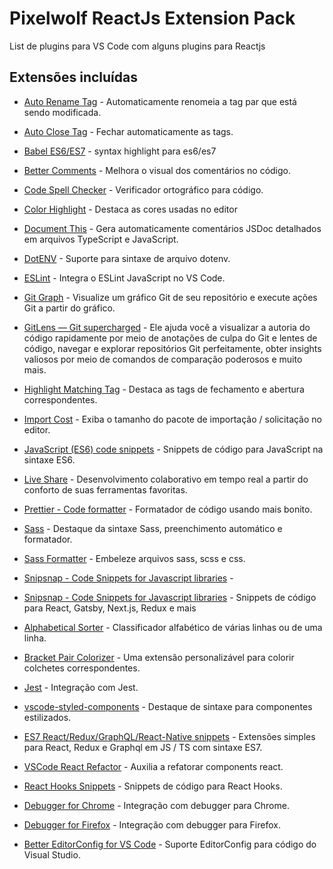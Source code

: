 # Pixelwolf ReactJs Extension Pack

List de plugins para VS Code com alguns plugins para Reactjs

## Extensões incluídas

- [Auto Rename Tag](https://marketplace.visualstudio.com/items?itemName=formulahendry.auto-rename-tag) - Automaticamente renomeia a tag par que está sendo modificada.

- [Auto Close Tag](https://marketplace.visualstudio.com/items?itemName=formulahendry.auto-close-tag) - Fechar automaticamente as tags.

- [Babel ES6/ES7](https://marketplace.visualstudio.com/items?itemName=dzannotti.vscode-babel-coloring) - syntax highlight para es6/es7

- [Better Comments](https://marketplace.visualstudio.com/items?itemName=aaron-bond.better-comments) - Melhora o visual dos comentários no código.

- [Code Spell Checker](https://marketplace.visualstudio.com/items?itemName=streetsidesoftware.code-spell-checker) - Verificador ortográfico para código.
- [Color Highlight](https://marketplace.visualstudio.com/items?itemName=naumovs.color-highlight) - Destaca as cores usadas no editor
- [Document This](https://marketplace.visualstudio.com/items?itemName=oouo-diogo-perdigao.docthis) - Gera automaticamente comentários JSDoc detalhados em arquivos TypeScript e JavaScript.
- [DotENV](https://marketplace.visualstudio.com/items?itemName=mikestead.dotenv) - Suporte para sintaxe de arquivo dotenv.
- [ESLint](https://marketplace.visualstudio.com/items?itemName=dbaeumer.vscode-eslint) - Integra o ESLint JavaScript no VS Code.
- [Git Graph](https://marketplace.visualstudio.com/items?itemName=mhutchie.git-graph) - Visualize um gráfico Git de seu repositório e execute ações Git a partir do gráfico.
- [GitLens — Git supercharged](https://marketplace.visualstudio.com/items?itemName=eamodio.gitlens) - Ele ajuda você a visualizar a autoria do código rapidamente por meio de anotações de culpa do Git e lentes de código, navegar e explorar repositórios Git perfeitamente, obter insights valiosos por meio de comandos de comparação poderosos e muito mais.
- [Highlight Matching Tag](https://marketplace.visualstudio.com/items?itemName=vincaslt.highlight-matching-tag) - Destaca as tags de fechamento e abertura correspondentes.
- [Import Cost](https://marketplace.visualstudio.com/items?itemName=wix.vscode-import-cost) - Exiba o tamanho do pacote de importação / solicitação no editor.
- [JavaScript (ES6) code snippets](https://marketplace.visualstudio.com/items?itemName=xabikos.javascriptsnippets) - Snippets de código para JavaScript na sintaxe ES6.
- [Live Share](https://marketplace.visualstudio.com/items?itemName=ms-vsliveshare.vsliveshare) - Desenvolvimento colaborativo em tempo real a partir do conforto de suas ferramentas favoritas.
- [Prettier - Code formatter](https://marketplace.visualstudio.com/items?itemName=esbenp.prettier-vscode) - Formatador de código usando mais bonito.
- [Sass](https://marketplace.visualstudio.com/items?itemName=syler.sass-indented) - Destaque da sintaxe Sass, preenchimento automático e formatador.
- [Sass Formatter](https://marketplace.visualstudio.com/items?itemName=sasa.vscode-sass-format) - Embeleze arquivos sass, scss e css.
- [Snipsnap - Code Snippets for Javascript libraries](https://marketplace.visualstudio.com/items?itemName=snipsnapdev.snipsnap-vscode) -
- [Snipsnap - Code Snippets for Javascript libraries](https://marketplace.visualstudio.com/items?itemName=cliffordfajardo.hightlight-selections-vscode) - Snippets de código para React, Gatsby, Next.js, Redux e mais
- [Alphabetical Sorter](https://marketplace.visualstudio.com/items?itemName=ue.alphabetical-sorter) - Classificador alfabético de várias linhas ou de uma linha.
- [Bracket Pair Colorizer](https://marketplace.visualstudio.com/items?itemName=coenraads.bracket-pair-colorizer) - Uma extensão personalizável para colorir colchetes correspondentes.
- [Jest](https://marketplace.visualstudio.com/items?itemName=orta.vscode-jest) - Integração com Jest.
- [vscode-styled-components](https://marketplace.visualstudio.com/items?itemName=jpoissonnier.vscode-styled-components) - Destaque de sintaxe para componentes estilizados.
- [ES7 React/Redux/GraphQL/React-Native snippets](https://marketplace.visualstudio.com/items?itemName=dsznajder.es7-react-js-snippets) - Extensões simples para React, Redux e Graphql em JS / TS com sintaxe ES7.
- [VSCode React Refactor](https://marketplace.visualstudio.com/items?itemName=planbcoding.vscode-react-refactor) - Auxilia a refatorar components react.
- [React Hooks Snippets](https://marketplace.visualstudio.com/items?itemName=alduncanson.react-hooks-snippets) - Snippets de código para React Hooks.
- [Debugger for Chrome](https://marketplace.visualstudio.com/items?itemName=msjsdiag.debugger-for-chrome) - Integração com debugger para Chrome.
- [Debugger for Firefox](https://marketplace.visualstudio.com/items?itemName=firefox-devtools.vscode-firefox-debug) - Integração com debugger para Firefox.
- [Better EditorConfig for VS Code](https://marketplace.visualstudio.com/items?itemName=editorconfig.editorconfig) - Suporte EditorConfig para código do Visual Studio.
